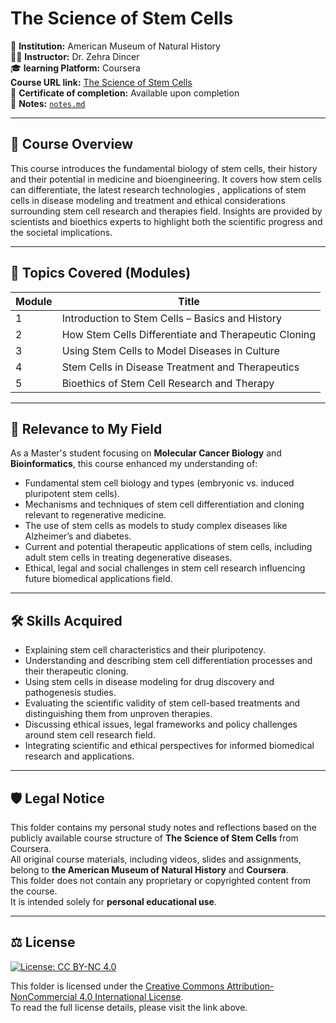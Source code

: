 # The Science of Stem Cells

🏫 **Institution:** American Museum of Natural History  
👨‍🏫 **Instructor:** Dr. Zehra Dincer  
🎓 **learning Platform:** Coursera  
**Course URL link:** [The Science of Stem Cells](https://www.coursera.org/learn/stem-cells)  
📜 **Certificate of completion:** Available upon completion  
📝 **Notes:** [`notes.md`](./notes.md)

---

## 🧭 Course Overview

This course introduces the fundamental biology of stem cells, their history and their potential in medicine and bioengineering. It covers how stem cells can differentiate, the latest research technologies , applications of stem cells in disease modeling and treatment and ethical considerations surrounding stem cell research and therapies field. Insights are provided by scientists and bioethics experts to highlight both the scientific progress and the societal implications.

---

## 🧩 Topics Covered (Modules)

| Module | Title |
|--------|-------|
| 1 | Introduction to Stem Cells – Basics and History |
| 2 | How Stem Cells Differentiate and Therapeutic Cloning |
| 3 | Using Stem Cells to Model Diseases in Culture |
| 4 | Stem Cells in Disease Treatment and Therapeutics |
| 5 | Bioethics of Stem Cell Research and Therapy |

---

## 🧠 Relevance to My Field

As a Master's student focusing on **Molecular Cancer Biology** and **Bioinformatics**, this course enhanced my understanding of:  
- Fundamental stem cell biology and types (embryonic vs. induced pluripotent stem cells). 
- Mechanisms and techniques of stem cell differentiation and cloning relevant to regenerative medicine.  
- The use of stem cells as models to study complex diseases like Alzheimer’s and diabetes.  
- Current and potential therapeutic applications of stem cells, including adult stem cells in treating degenerative diseases.  
- Ethical, legal and social challenges in stem cell research influencing future biomedical applications field.

---

## 🛠️ Skills Acquired

- Explaining stem cell characteristics and their pluripotency.  
- Understanding and describing stem cell differentiation processes and their therapeutic cloning.  
- Using stem cells in disease modeling for drug discovery and pathogenesis studies.  
- Evaluating the scientific validity of stem cell-based treatments and distinguishing them from unproven therapies.  
- Discussing ethical issues, legal frameworks and policy challenges around stem cell research field. 
- Integrating scientific and ethical perspectives for informed biomedical research and applications.

---

## 🛡️ Legal Notice

This folder contains my personal study notes and reflections based on the publicly available course structure of **The Science of Stem Cells** from Coursera.  
All original course materials, including videos, slides and assignments, belong to **the American Museum of Natural History** and **Coursera**.  
This folder does not contain any proprietary or copyrighted content from the course.  
It is intended solely for **personal educational use**.

---

## ⚖️ License

[![License: CC BY-NC 4.0](https://img.shields.io/badge/License-CC%20BY--NC%204.0-lightgrey.svg)](https://creativecommons.org/licenses/by-nc/4.0/)

This folder  is licensed under the [Creative Commons Attribution-NonCommercial 4.0 International License](https://creativecommons.org/licenses/by-nc/4.0/legalcode).  
To read the full license details, please visit the link above.


